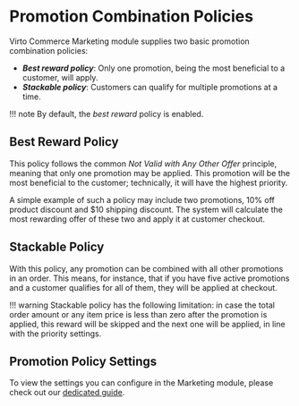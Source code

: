 # Promotion Combination Policies

Virto Commerce Marketing module supplies two basic promotion combination policies:  

+ ***Best reward policy***: Only one promotion, being the most beneficial to a customer, will apply. 
+ ***Stackable policy***: Customers can qualify for multiple promotions at a time.

!!! note
	By default, the *best reward* policy is enabled.

## Best Reward Policy  

This policy follows the common *Not Valid with Any Other Offer* principle, meaning that only one promotion may be applied. This promotion will be the most beneficial to the customer; technically, it will have the highest priority.

A simple example of such a policy may include two promotions, 10% off product discount and $10 shipping discount. The system will calculate the most rewarding offer of these two and apply it at customer checkout.

## Stackable Policy

With this policy, any promotion can be combined with all other promotions in an order. This means, for instance, that if you have five active promotions and a customer qualifies for all of them, they will be applied at checkout.

!!! warning
	Stackable policy has the following limitation: in case the total order amount or any item price is less than zero after the promotion is applied, this reward will be skipped and the next one will be applied, in line with the priority settings.

## Promotion Policy Settings

To view the settings you can configure in the Marketing module, please check out our [dedicated guide](settings.md).